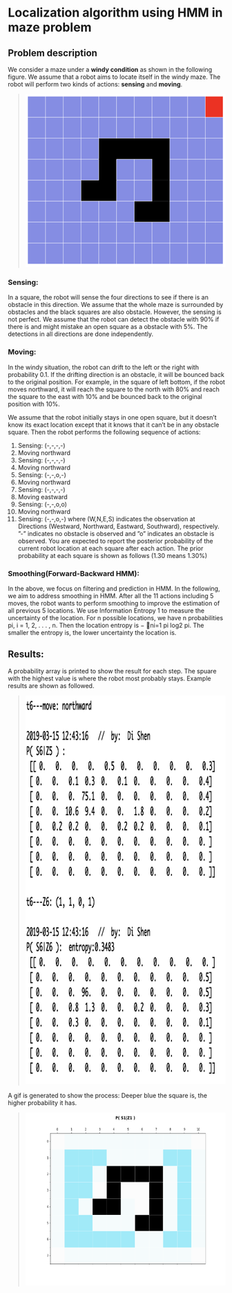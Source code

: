 # Localization algorithm using HMM in maze problem

## Problem description

We consider a maze under a **windy condition** as shown in the following figure. 
We assume that a robot aims to locate itself in the windy maze. The robot will perform two kinds of actions: **sensing** and **moving**.

><div align=center><img width="550" height="400" src="https://github.com/saddiesh/Algorithms/blob/master/HMM_maze_localization/initial_maze.png"/>


### **Sensing:**
  
  In a square, the robot will sense the four directions to see if there is an obstacle in this direction. We assume that the whole maze is surrounded by obstacles and the black squares are also obstacle. However, the sensing is not perfect. We assume that the robot can detect the obstacle with 90% if there is and might mistake an open square as a obstacle with 5%. The detections in all directions are done independently.
  
### **Moving:**
  
  In the windy situation, the robot can drift to the left or the right with probability 0.1. If the drifting direction is an obstacle, it will be bounced back to the original position. For example, in the square of left bottom, if the robot moves northward, it will reach the square to the north with 80% and reach the square to the east with 10% and be bounced back to the original position with 10%.


We assume that the robot initially stays in one open square, but it doesn’t know its exact location except that it knows that it can’t be in any obstacle square. Then the robot performs the following sequence of actions:
1. Sensing: (-,-,-,-)
2. Moving northward 
3. Sensing: (-,-,-,-)
4. Moving northward 
5. Sensing: (-,-,o,-) 
6. Moving northward 
7. Sensing: (-,-,-,-)
8. Moving eastward 
9. Sensing: (-,-,o,o)
10. Moving northward
11. Sensing: (-,-,o,-)
where (W,N,E,S) indicates the observation at Directions (Westward, Northward, Eastward, Southward), respectively. ”-” indicates no obstacle is observed and ”o” indicates an obstacle is observed.
You are expected to report the posterior probability of the current robot location at each square after each action. The prior probability at each square is shown as follows (1.30 means 1.30%)


### **Smoothing(Forward-Backward HMM):**

In the above, we focus on filtering and prediction in HMM. In the following, we aim to address smoothing in HMM. After all the 11 actions including 5 moves, the robot wants to perform smoothing to improve the estimation of all previous 5 locations.
We use Information Entropy 1 to measure the uncertainty of the location. For n possible locations, we have n probabilities pi, i = 1, 2, . . . , n. Then the location entropy is − 􏰀ni=1 pi log2 pi. The smaller the entropy is, the lower uncertainty the location is.

## Results:

A probability array is printed to show the result for each step. The spuare with the highest value is where the robot most probably stays.
Example results are shown as followed. 

><div align=center><img width="550" height="900" src="https://github.com/saddiesh/Algorithms/blob/master/HMM_maze_localization/Results.png"/>
  
A gif is generated to show the process:
Deeper blue the square is, the higher probability it has.
><div align=center><img width="550" height="400" src="https://github.com/saddiesh/Algorithms/blob/master/HMM_maze_localization/HMM_localiztion.gif"/>


